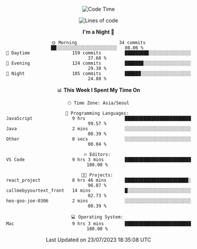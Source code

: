 <div align=center>
 
<!--START_SECTION:waka-->
![Code Time](http://img.shields.io/badge/Code%20Time-110%20hrs%205%20mins-blue)

![Lines of code](https://img.shields.io/badge/From%20Hello%20World%20I%27ve%20Written-2.9%20million%20lines%20of%20code-blue)

**I'm a Night 🦉** 

```text
🌞 Morning                34 commits          ██░░░░░░░░░░░░░░░░░░░░░░░   08.06 % 
🌆 Daytime                159 commits         █████████░░░░░░░░░░░░░░░░   37.68 % 
🌃 Evening                124 commits         ███████░░░░░░░░░░░░░░░░░░   29.38 % 
🌙 Night                  105 commits         ██████░░░░░░░░░░░░░░░░░░░   24.88 % 
```


📊 **This Week I Spent My Time On** 

```text
🕑︎ Time Zone: Asia/Seoul

💬 Programming Languages: 
JavaScript               9 hrs               █████████████████████████   99.57 % 
Java                     2 mins              ░░░░░░░░░░░░░░░░░░░░░░░░░   00.39 % 
Other                    0 secs              ░░░░░░░░░░░░░░░░░░░░░░░░░   00.04 % 

🔥 Editors: 
VS Code                  9 hrs 3 mins        █████████████████████████   100.00 % 

🐱‍💻 Projects: 
react_project            8 hrs 46 mins       ████████████████████████░   96.87 % 
callmebyyourtext_front   14 mins             █░░░░░░░░░░░░░░░░░░░░░░░░   02.73 % 
heo-goo-joe-0306         2 mins              ░░░░░░░░░░░░░░░░░░░░░░░░░   00.39 % 

💻 Operating System: 
Mac                      9 hrs 3 mins        █████████████████████████   100.00 % 
```


 Last Updated on 23/07/2023 18:35:08 UTC
<!--END_SECTION:waka-->
 </div>
